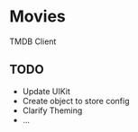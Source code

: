 # Movies

TMDB Client

## TODO

- Update UIKit
- Create object to store config
- Clarify Theming
- ...
